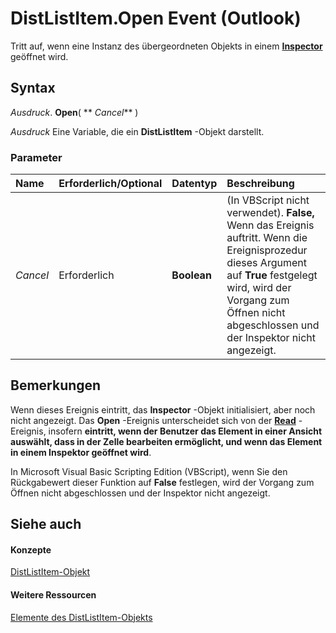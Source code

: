 
# DistListItem.Open Event (Outlook)

Tritt auf, wenn eine Instanz des übergeordneten Objekts in einem  **[Inspector](d7384756-669c-0549-1032-c3b864187994.md)** geöffnet wird.


## Syntax

 _Ausdruck_. **Open**( ** _Cancel_** )

 _Ausdruck_ Eine Variable, die ein **DistListItem** -Objekt darstellt.


### Parameter



|**Name**|**Erforderlich/Optional**|**Datentyp**|**Beschreibung**|
|:-----|:-----|:-----|:-----|
| _Cancel_|Erforderlich|**Boolean**|(In VBScript nicht verwendet).  **False,** Wenn das Ereignis auftritt. Wenn die Ereignisprozedur dieses Argument auf **True** festgelegt wird, wird der Vorgang zum Öffnen nicht abgeschlossen und der Inspektor nicht angezeigt.|

## Bemerkungen

Wenn dieses Ereignis eintritt, das  **Inspector** -Objekt initialisiert, aber noch nicht angezeigt. Das **Open** -Ereignis unterscheidet sich von der **[Read](aa39ec06-19ed-4655-6990-e4c4c45649d5.md)** -Ereignis, insofern **eintritt, wenn der Benutzer das Element in einer Ansicht auswählt, dass in der Zelle bearbeiten ermöglicht, und wenn das Element in einem Inspektor geöffnet wird**.

In Microsoft Visual Basic Scripting Edition (VBScript), wenn Sie den Rückgabewert dieser Funktion auf  **False** festlegen, wird der Vorgang zum Öffnen nicht abgeschlossen und der Inspektor nicht angezeigt.


## Siehe auch


#### Konzepte


[DistListItem-Objekt](027c3986-abff-d9b1-ecc2-26d60805e952.md)
#### Weitere Ressourcen


[Elemente des DistListItem-Objekts](http://msdn.microsoft.com/library/3ba4af84-ce84-61d9-1bc9-fab41bf6f125%28Office.15%29.aspx)